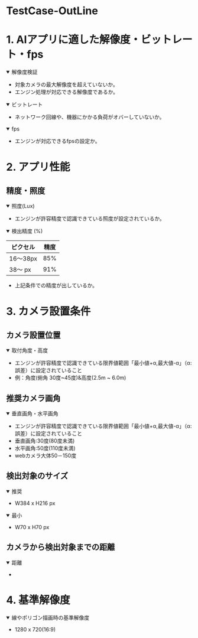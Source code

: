
# TestCase-OutLine


# 1. AIアプリに適した解像度・ビットレート・fps
<details open>
    <summary>解像度検証</summary>

* 対象カメラの最大解像度を超えていないか。
* エンジン処理が対応できる解像度であるか。

</details>

<details open>
    <summary>ビットレート</summary>

* ネットワーク回線や、機器にかかる負荷がオバーしていないか。
</details>

<details open>
    <summary>fps</summary>

* エンジンが対応できるfpsの設定か。

</details>

# 2. アプリ性能
## 精度・照度
<details open>
    <summary>照度(Lux)</summary>

* エンジンが許容精度で認識できている照度が設定されているか。

</details>

<details open>
    <summary>検出精度 (%)</summary>

|  ピクセル  |  精度  |
| ---- | ---- |
|  16～38px  |  85%  |
|  38～  px  |  91%  |
* 上記条件での精度が出しているか。
 

</details>

# 3. カメラ設置条件
## カメラ設置位置
<details open>
    <summary>取付角度・高度</summary>

* エンジンが許容精度で認識できている限界値範囲「最小値+α,最大値-α」（α:誤差）に設定されていること
* 例：角度(俯角 30度~45度)&高度(2.5m ~ 6.0m)
</details>


## 推奨カメラ画角
<details open>
    <summary>垂直画角・水平画角</summary>


* エンジンが許容精度で認識できている限界値範囲「最小値+α,最大値-α」（α:誤差）に設定されていること
* 垂直画角:30度(80度未満)
* 水平画角:50度(110度未満)
* webカメラ大体50－150度
</details>


## 検出対象のサイズ
<details open>
    <summary>推奨</summary>

* W384 x H216 px

</details>

<details open>
    <summary>最小</summary>

* W70 x H70 px

</details>

## カメラから検出対象までの距離
<details open>
    <summary>距離</summary>

* 

</details>

# 4. 基準解像度
<details open>
    <summary>線やポリゴン描画時の基準解像度</summary>

* 1280 x 720(16:9)

</details>

